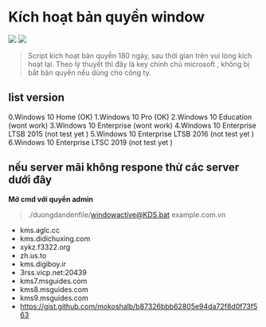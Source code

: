 # Kích hoạt bản quyền window 
![](https://user-images.githubusercontent.com/40029631/112023684-0c0c7480-8b66-11eb-80c7-3e34a7d5565b.png )
![](https://user-images.githubusercontent.com/40029631/112023553-f303c380-8b65-11eb-860f-2c4435d6cf8d.png )
> Script kích hoạt bản quyền 180 ngày, sau thời gian trên vui lòng kích hoạt lại. 
> Theo lý thuyết thì đây là key chính chủ microsoft , không bị bắt bản quyền nếu dùng cho công ty.
## list version 
 0.Windows 10 Home (OK)
 1.Windows 10 Pro (OK)
 2.Windows 10 Education (wont work)
 3.Windows 10 Enterprise (wont work)
 4.Windows 10 Enterprise LTSB 2015 (not test yet )
 5.Windows 10 Enterprise LTSB 2016 (not test yet )
 6.Windows 10 Enterprise LTSC 2019 (not test yet )
## nếu server mãi không respone thử các server dưới đây
**Mở cmd với quyền admin**
> ./duongdandenfile/windowactive@KDS.bat example.com.vn
* kms.aglc.cc
* kms.didichuxing.com
* xykz.f3322.org
* zh.us.to
* kms.digiboy.ir
* 3rss.vicp.net:20439
* kms7.msguides.com
* kms8.msguides.com
* kms9.msguides.com
* https://gist.github.com/mokoshalb/b87326bbb62805e94da72f8d0f73f563

